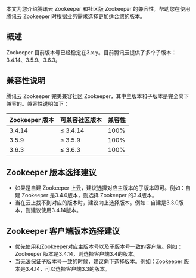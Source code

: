 本文为您介绍腾讯云 Zookeeper 和社区版 Zookeeper 的兼容性，帮助您在使用腾讯云 Zookeeper 时根据业务需求选择更加适合您的版本。

## 概述
Zookeeper 目前版本号已经稳定在3.x.y。目前腾讯云提供了多个子版本：3.4.14、3.5.9、3.6.3。

## 兼容性说明
腾讯云 Zookeeper 完美兼容社区 Zookeeper，其中主版本和子版本是完全向下兼容的。兼容性说明如下：

| Zookeeper 版本 | 可兼容社区版本 | 兼容性 |
| ---- | ---- | ---- |
| 3.4.14	| ≤ 3.4.14	| 100% |
| 3.5.9	| ≤ 3.5.9	| 100% |
| 3.6.3	| ≤ 3.6.3	| 100% |

## Zookeeper 版本选择建议
- 如果是自建 Zookeeper 上云，建议选择对应主版本的子版本即可。例如：自建 Zookeeper 是3.4.0版本，则选择 Zookeeper 的3.4版本。
- 当在云上找不到对应的版本时，建议向上选择版本。例如：自建是3.3.0版本，则建议使用3.4.14版本。

## Zookeeper 客户端版本选择建议
- 优先使用和Zookeeper对应主版本号以及子版本号一致的客户端。例如：Zookeeper 版本是3.4.14，则选择客户端3.4的版本。
- 当无法保证子版本号一致的时候，建议向下选择版本。例如：Zookeeper 版本是3.4.14，可以选择客户端3.3的版本。
